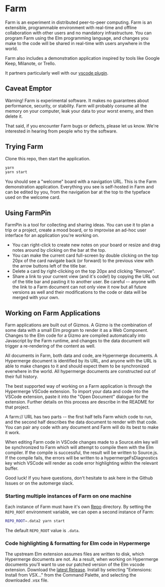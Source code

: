 # Farm

Farm is an experiment in distributed peer-to-peer computing. Farm is an extensible, programmable environment with real-time and offline collaboration with other users and no mandatory infrastructure. You can program Farm using the Elm programming language, and changes you make to the code will be shared in real-time with users anywhere in the world.

Farm also includes a demonstration application inspired by tools like Google Keep, Milanote, or Trello.

It partners particularly well with our [vscode plugin](https://github.com/inkandswitch/vscode-hypermerge/).

## Caveat Emptor

Warning! Farm is experimental software. It makes no guarantees about performance, security, or stability. Farm will probably consume all the memory on your computer, leak your data to your worst enemy, and then delete it.

That said, if you encounter Farm bugs or defects, please let us know. We're interested in hearing from people who try the software.

## Trying Farm

Clone this repo, then start the application.

```bash
yarn
yarn start
```

You should see a "welcome" board with a navigation URL. This is the Farm demonstration application. Everything you see is self-hosted in Farm and can be edited by you, from the navigation bar at the top to the typeface used on the welcome card.

## Using FarmPin

FarmPin is a tool for collecting and sharing ideas. You can use it to plan a trip or a project, create a mood board, or to improvise an ad-hoc user interface for an application you're working on.

- You can right-click to create new notes on your board or resize and drag notes around by clicking on the bar at the top.
- You can make the current card full-screen by double clicking on the top 20px of the card navigate back (or forward) to the previous view with the arrow buttons left of the title bar.
- Delete a card by right-clicking on the top 20px and clicking "Remove".
- Share a link to your current view (and it's code!) by copying the URL out of the title bar and pasting it to another user. Be careful -- anyone with the link to a Farm document can not only view it now but all future versions as well and their modifications to the code or data will be merged with your own.

## Working on Farm Applications

Farm applications are built out of Gizmos. A Gizmo is the combination of some data with a small Elm program to render it as a Web Component. Changes to the Elm code for a Gizmo are compiled automatically into Javascript by the Farm runtime, and changes to the data document will trigger a re-rendering of the content as well.

All documents in Farm, both data and code, are Hypermerge documents. A Hypermerge document is identified by its URL, and anyone with the URL is able to make changes to it and should expect them to be synchronized everwhere in the world. All hypermerge documents are constructed out of their full history.

The best supported way of working on a Farm application is through the Hypermerge VSCode extension. To import your data and code into the VSCode extension, paste it into the "Open Document" dialogue for the extension. Further details on this process are describe in the README for that project.

A farm:// URL has two parts -- the first half tells Farm which code to run, and the second half describes the data document to render with that code. You can pair any code with any document and Farm will do its best to make it work.

When editing Farm code in VSCode changes made to a Source.elm key will be synchronized to Farm which will attempt to compile them with the Elm compiler. If the compile is successful, the result will be written to Source.js. If the compile fails, the errors will be written to a hypermergeFsDiagnostics key which VSCode will render as code error highlighting within the relevant buffer.

Good luck! If you have questions, don't hesitate to ask here in the Github Issues or on the automerge slack.

### Starting multiple instances of Farm on one machine

Each instance of Farm must have it's own [Repo][repo] directory.
By setting the `REPO_ROOT` environment variable, we can open a second instance
of Farm:

```sh
REPO_ROOT=.data2 yarn start
```

The default `REPO_ROOT` value is `.data`.

### Code highlighting & formatting for Elm code in Hypermerge

The upstream Elm extension assumes files are written to disk, which Hypermerge documents are not. As a result, when working on Hypermerge documents you'll want to use our patched version of the Elm vscode extension. Download the [latest Release](https://github.com/inkandswitch/vscode-elm/releases/latest). Install by selecting
"Extensions: Install from VSX..." from the Command Palette, and selecting the downloaded
.vsx file.

[repo]: https://github.com/automerge/hypermerge/tree/fork#concepts
